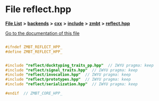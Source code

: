 

# File reflect.hpp

[**File List**](files.md) **>** [**backends**](dir_e0e3bad64fbfd08934d555b945409197.md) **>** [**cxx**](dir_2a0640ff8f8d193383b3226ce9e70e40.md) **>** [**include**](dir_33cabc3ab2bb40d6ea24a24cae2f30b8.md) **>** [**zmbt**](dir_2115e3e51895e4107b806d6d2319263e.md) **>** [**reflect.hpp**](reflect_8hpp.md)

[Go to the documentation of this file](reflect_8hpp.md)


```C++

#ifndef ZMBT_REFLECT_HPP_
#define ZMBT_REFLECT_HPP_


#include "reflect/ducktyping_traits_pp.hpp"  // IWYU pragma: keep
#include "reflect/signal_traits.hpp"  // IWYU pragma: keep
#include "reflect/invocation.hpp"  // IWYU pragma: keep
#include "reflect/prototypes.hpp"  // IWYU pragma: keep
#include "reflect/serialization.hpp"  // IWYU pragma: keep

#endif  // ZMBT_CORE_HPP_
```


